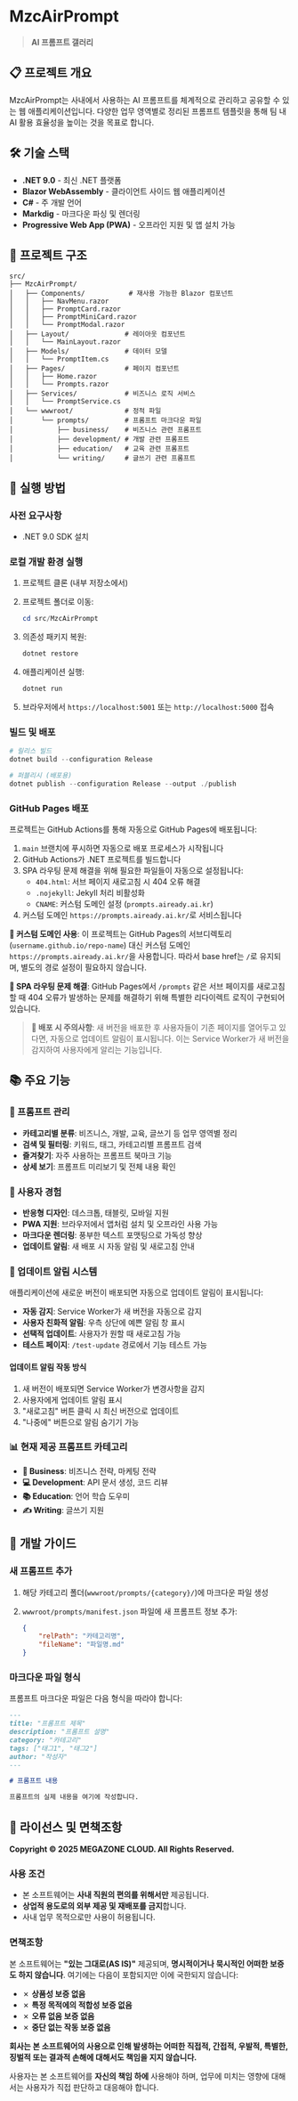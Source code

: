 # MzcAirPrompt

> **AI 프롬프트 갤러리**  

## 📋 프로젝트 개요

MzcAirPrompt는 사내에서 사용하는 AI 프롬프트를 체계적으로 관리하고 공유할 수 있는 웹 애플리케이션입니다. 다양한 업무 영역별로 정리된 프롬프트 템플릿을 통해 팀 내 AI 활용 효율성을 높이는 것을 목표로 합니다.

## 🛠️ 기술 스택

- **.NET 9.0** - 최신 .NET 플랫폼
- **Blazor WebAssembly** - 클라이언트 사이드 웹 애플리케이션
- **C#** - 주 개발 언어
- **Markdig** - 마크다운 파싱 및 렌더링
- **Progressive Web App (PWA)** - 오프라인 지원 및 앱 설치 가능

## 📁 프로젝트 구조

```text
src/
├── MzcAirPrompt/
│   ├── Components/           # 재사용 가능한 Blazor 컴포넌트
│   │   ├── NavMenu.razor
│   │   ├── PromptCard.razor
│   │   ├── PromptMiniCard.razor
│   │   └── PromptModal.razor
│   ├── Layout/              # 레이아웃 컴포넌트
│   │   └── MainLayout.razor
│   ├── Models/              # 데이터 모델
│   │   └── PromptItem.cs
│   ├── Pages/               # 페이지 컴포넌트
│   │   ├── Home.razor
│   │   └── Prompts.razor
│   ├── Services/            # 비즈니스 로직 서비스
│   │   └── PromptService.cs
│   └── wwwroot/             # 정적 파일
│       └── prompts/         # 프롬프트 마크다운 파일
│           ├── business/    # 비즈니스 관련 프롬프트
│           ├── development/ # 개발 관련 프롬프트
│           ├── education/   # 교육 관련 프롬프트
│           └── writing/     # 글쓰기 관련 프롬프트
```

## 🚀 실행 방법

### 사전 요구사항

- .NET 9.0 SDK 설치

### 로컬 개발 환경 실행

1. 프로젝트 클론 (내부 저장소에서)
2. 프로젝트 폴더로 이동:

   ```powershell
   cd src/MzcAirPrompt
   ```

3. 의존성 패키지 복원:

   ```powershell
   dotnet restore
   ```

4. 애플리케이션 실행:

   ```powershell
   dotnet run
   ```

5. 브라우저에서 `https://localhost:5001` 또는 `http://localhost:5000` 접속

### 빌드 및 배포

```powershell
# 릴리스 빌드
dotnet build --configuration Release

# 퍼블리시 (배포용)
dotnet publish --configuration Release --output ./publish
```

### GitHub Pages 배포

프로젝트는 GitHub Actions를 통해 자동으로 GitHub Pages에 배포됩니다:

1. `main` 브랜치에 푸시하면 자동으로 배포 프로세스가 시작됩니다
2. GitHub Actions가 .NET 프로젝트를 빌드합니다
3. SPA 라우팅 문제 해결을 위해 필요한 파일들이 자동으로 설정됩니다:
   - `404.html`: 서브 페이지 새로고침 시 404 오류 해결
   - `.nojekyll`: Jekyll 처리 비활성화
   - `CNAME`: 커스텀 도메인 설정 (`prompts.aiready.ai.kr`)
4. 커스텀 도메인 `https://prompts.aiready.ai.kr/`로 서비스됩니다

**📌 커스텀 도메인 사용**: 이 프로젝트는 GitHub Pages의 서브디렉토리(`username.github.io/repo-name`) 대신 커스텀 도메인 `https://prompts.aiready.ai.kr/`을 사용합니다. 따라서 base href는 `/`로 유지되며, 별도의 경로 설정이 필요하지 않습니다.

**📌 SPA 라우팅 문제 해결**: GitHub Pages에서 `/prompts` 같은 서브 페이지를 새로고침할 때 404 오류가 발생하는 문제를 해결하기 위해 특별한 리다이렉트 로직이 구현되어 있습니다.

> **📌 배포 시 주의사항**: 새 버전을 배포한 후 사용자들이 기존 페이지를 열어두고 있다면, 자동으로 업데이트 알림이 표시됩니다. 이는 Service Worker가 새 버전을 감지하여 사용자에게 알리는 기능입니다.

## 📚 주요 기능

### 🎯 프롬프트 관리

- **카테고리별 분류**: 비즈니스, 개발, 교육, 글쓰기 등 업무 영역별 정리
- **검색 및 필터링**: 키워드, 태그, 카테고리별 프롬프트 검색
- **즐겨찾기**: 자주 사용하는 프롬프트 북마크 기능
- **상세 보기**: 프롬프트 미리보기 및 전체 내용 확인

### 🔧 사용자 경험

- **반응형 디자인**: 데스크톱, 태블릿, 모바일 지원
- **PWA 지원**: 브라우저에서 앱처럼 설치 및 오프라인 사용 가능
- **마크다운 렌더링**: 풍부한 텍스트 포맷팅으로 가독성 향상
- **업데이트 알림**: 새 배포 시 자동 알림 및 새로고침 안내

### 🔄 업데이트 알림 시스템

애플리케이션에 새로운 버전이 배포되면 자동으로 업데이트 알림이 표시됩니다:

- **자동 감지**: Service Worker가 새 버전을 자동으로 감지
- **사용자 친화적 알림**: 우측 상단에 예쁜 알림 창 표시
- **선택적 업데이트**: 사용자가 원할 때 새로고침 가능
- **테스트 페이지**: `/test-update` 경로에서 기능 테스트 가능

#### 업데이트 알림 작동 방식

1. 새 버전이 배포되면 Service Worker가 변경사항을 감지
2. 사용자에게 업데이트 알림 표시
3. "새로고침" 버튼 클릭 시 최신 버전으로 업데이트
4. "나중에" 버튼으로 알림 숨기기 가능

### 📊 현재 제공 프롬프트 카테고리

- **🏢 Business**: 비즈니스 전략, 마케팅 전략
- **💻 Development**: API 문서 생성, 코드 리뷰
- **📚 Education**: 언어 학습 도우미
- **✍️ Writing**: 글쓰기 지원

## 🔧 개발 가이드

### 새 프롬프트 추가

1. 해당 카테고리 폴더(`wwwroot/prompts/{category}/`)에 마크다운 파일 생성
2. `wwwroot/prompts/manifest.json` 파일에 새 프롬프트 정보 추가:

   ```json
   {
       "relPath": "카테고리명",
       "fileName": "파일명.md"
   }
   ```

### 마크다운 파일 형식

프롬프트 마크다운 파일은 다음 형식을 따라야 합니다:

```markdown
---
title: "프롬프트 제목"
description: "프롬프트 설명"
category: "카테고리"
tags: ["태그1", "태그2"]
author: "작성자"
---

# 프롬프트 내용

프롬프트의 실제 내용을 여기에 작성합니다.
```

## 📝 라이선스 및 면책조항

**Copyright © 2025 MEGAZONE CLOUD. All Rights Reserved.**

### 사용 조건

- 본 소프트웨어는 **사내 직원의 편의를 위해서만** 제공됩니다.
- **상업적 용도로의 외부 제공 및 재배포를 금지**합니다.
- 사내 업무 목적으로만 사용이 허용됩니다.

### 면책조항

본 소프트웨어는 **"있는 그대로(AS IS)"** 제공되며, **명시적이거나 묵시적인 어떠한 보증도 하지 않습니다**. 여기에는 다음이 포함되지만 이에 국한되지 않습니다:

- ✗ **상품성 보증 없음**
- ✗ **특정 목적에의 적합성 보증 없음**
- ✗ **오류 없음 보증 없음**
- ✗ **중단 없는 작동 보증 없음**

**회사는 본 소프트웨어의 사용으로 인해 발생하는 어떠한 직접적, 간접적, 우발적, 특별한, 징벌적 또는 결과적 손해에 대해서도 책임을 지지 않습니다.**

사용자는 본 소프트웨어를 **자신의 책임 하에** 사용해야 하며, 업무에 미치는 영향에 대해서는 사용자가 직접 판단하고 대응해야 합니다.

